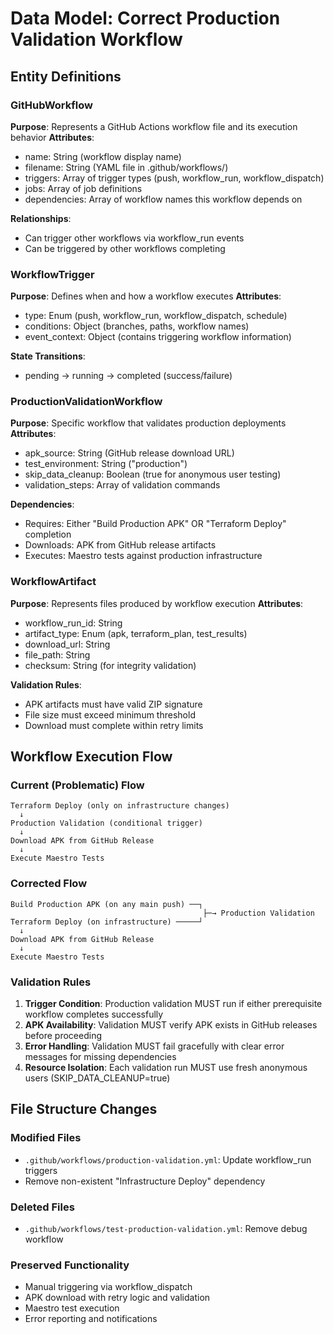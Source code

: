 # Data Model: Correct Production Validation Workflow

## Entity Definitions

### GitHubWorkflow

**Purpose**: Represents a GitHub Actions workflow file and its execution behavior
**Attributes**:

- name: String (workflow display name)
- filename: String (YAML file in .github/workflows/)
- triggers: Array of trigger types (push, workflow_run, workflow_dispatch)
- jobs: Array of job definitions
- dependencies: Array of workflow names this workflow depends on

**Relationships**:

- Can trigger other workflows via workflow_run events
- Can be triggered by other workflows completing

### WorkflowTrigger

**Purpose**: Defines when and how a workflow executes
**Attributes**:

- type: Enum (push, workflow_run, workflow_dispatch, schedule)
- conditions: Object (branches, paths, workflow names)
- event_context: Object (contains triggering workflow information)

**State Transitions**:

- pending → running → completed (success/failure)

### ProductionValidationWorkflow

**Purpose**: Specific workflow that validates production deployments
**Attributes**:

- apk_source: String (GitHub release download URL)
- test_environment: String ("production")
- skip_data_cleanup: Boolean (true for anonymous user testing)
- validation_steps: Array of validation commands

**Dependencies**:

- Requires: Either "Build Production APK" OR "Terraform Deploy" completion
- Downloads: APK from GitHub release artifacts
- Executes: Maestro tests against production infrastructure

### WorkflowArtifact

**Purpose**: Represents files produced by workflow execution
**Attributes**:

- workflow_run_id: String
- artifact_type: Enum (apk, terraform_plan, test_results)
- download_url: String
- file_path: String
- checksum: String (for integrity validation)

**Validation Rules**:

- APK artifacts must have valid ZIP signature
- File size must exceed minimum threshold
- Download must complete within retry limits

## Workflow Execution Flow

### Current (Problematic) Flow

```
Terraform Deploy (only on infrastructure changes)
  ↓
Production Validation (conditional trigger)
  ↓
Download APK from GitHub Release
  ↓
Execute Maestro Tests
```

### Corrected Flow

```
Build Production APK (on any main push) ──┐
                                           ├─→ Production Validation
Terraform Deploy (on infrastructure) ─────┘
  ↓
Download APK from GitHub Release
  ↓
Execute Maestro Tests
```

### Validation Rules

1. **Trigger Condition**: Production validation MUST run if either prerequisite workflow completes successfully
2. **APK Availability**: Validation MUST verify APK exists in GitHub releases before proceeding
3. **Error Handling**: Validation MUST fail gracefully with clear error messages for missing dependencies
4. **Resource Isolation**: Each validation run MUST use fresh anonymous users (SKIP_DATA_CLEANUP=true)

## File Structure Changes

### Modified Files

- `.github/workflows/production-validation.yml`: Update workflow_run triggers
- Remove non-existent "Infrastructure Deploy" dependency

### Deleted Files

- `.github/workflows/test-production-validation.yml`: Remove debug workflow

### Preserved Functionality

- Manual triggering via workflow_dispatch
- APK download with retry logic and validation
- Maestro test execution
- Error reporting and notifications

